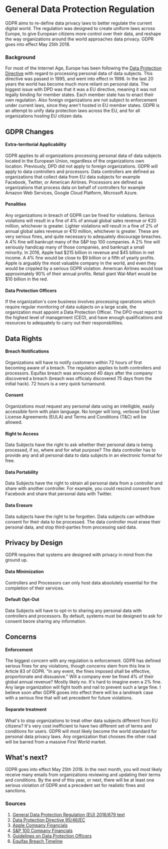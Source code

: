 # General Data Protection Regulation

GDPR aims to re-define data privacy laws to better regulate the current digital world. The regulation was designed to create uniform laws across Europe, to give European citizens more control over their data, and reshape the way organizations around the world approaches data privacy. GDPR goes into effect May 25th 2018.

### Background
For most of the Internet Age, Europe has been following the [Data Protection Directive](https://en.wikipedia.org/wiki/Data_Protection_Directive) with regard to processing personal data of data subjects. This directive was passed in 1995, and went into effect in 1998. In the last 20 years the world has become much more reliant on personal data. The biggest issue with DPD was that it was a EU directive, meaning it was not legally binding for member states. Each member state has to enact their own regulation. Also foreign organizations are not subject to enforcement under current laws, since they aren't hosted in EU member states. GDPR is an attempt to unify data protection laws across the EU, and for all organizations hosting EU citizen data. 

## GDPR Changes

#### Extra-territorial Applicability
GDPR applies to all organizations processing personal data of data subjects located in the European Union, regardless of the organizations own location. Previously, DPD did not apply to foreign organizations. GDPR will apply to data controllers and processors. Data controllers are defined as organizations that collect data from EU data subjects for example Facebook, Twitter, or American Airlines. Processors are defined as organizations that process data on behalf of controllers for example Amazon Web Services, Google Cloud Platform, Microsoft Azure. 

#### Penalities
Any organizations in breach of GDPR can be fined for violations. Serious violations will result in a fine of 4% of annual global sales revenue or €20 million, whichever is greater. Lighter violations will result in a fine of 2% of annual global sales revenue or €10 million, whichever is greater. These are very serious fines, and quite necessary to adequately discourage breaches. A 4% fine will bankrupt many of the S&P top 100 companies. A 2% fine will seriously handicap many of those companies, and bankrupt a small minority. In 2016, Apple had $215 billion in revenue and $45 billion in net income. A 4% fine would be close to $9 billion or a fifth of yearly profits. Apple is arguably the most valuable company in the world, and even they would be crippled by a serious GDPR violation. American Airlines would lose approximately 90% of their annual profits. Retail giant Wal-Mart would be $10 billion in the red. 

#### Data Protection Officers
If the organization's core business involves processing operations which require regular monitoring of data subjects on a large scale, the organization must appoint a Data Protection Officer. The DPO must report to the highest level of management (CEO), and have enough qualifications and resources to adequately to carry out their responsbilities.

## Data Rights
#### Breach Notifications
Organizations will have to notify customers within 72 hours of first becoming aware of a breach. The regulation applies to both controllers and processors. Equifax breach was announced 40 days after the company discovered a breach (breach was officialy discovered 75 days from the initial hack). 72 hours is a very quick turnaround. 

#### Consent
Organizations must request any personal data using an intelligble, easily accessible form with plain language. No longer will long, verbose End User License Agreements (EULA) and Terms and Conditions (T&C) will be allowed. 

#### Right to Access
Data Subjects have the right to ask whether their personal data is being processed, if so, where and for what purpose? The data controller has to provide any and all personal data to data subjects in an electronic format for free.

#### Data Portability
Data Subjects have the right to obtain all personal data from a controller and share with another controller. For example, you could rescind consent from Facebook and share that personal data with Twitter.

#### Data Erasure
Data subjects have the right to be forgotten. Data subjects can withdraw consent for their data to be processed. The data controller must erase their personal data, and stop third-parties from processing said data. 

## Privacy by Design
GDPR requires that systems are designed with privacy in mind from the ground up. 

#### Data Minimization
Controllers and Processors can only host data absolutely essential for the completion of their services. 

#### Default Opt-Out
Data Subjects will have to opt-in to sharing any personal data with controllers and processors. By default, systems must be designed to ask for consent beore sharing any information.

## Concerns

#### Enforcement
The biggest concern with any regulation is enforcement. GDPR has defined serious fines for any violations, though concerns stem from this line in Article 83 of GDPR. "In any event, the fines imposed shall be effective, proportionate and dissuasive." Will a company ever be fined 4% of their global annual revenue? Mostly likely no. It's hard to imagine even a 2% fine. Any large organization will fight tooth and nail to prevent such a large fine. I believe soon after GDPR gooes into effect there will be a landmark case with a serious fine that will set precedent for future violations. 

#### Separate treatment
What's to stop organizations to treat other data subjects different from EU citizens? It's very cost inefficient to have two different set of terms and conditions for users. GDPR will most likely become the world standard for personal data privacy laws. Any organization that chooses the other road will be barred from a massive First World market. 


## What's next?
GDPR goes into effect May 25th 2018. In the next month, you will most likely receive many emails from organizations reviewing and updating their terms and conditions. By the end of this year, or next, there will be at least one serious violation of GDPR and a precedent set for realistic fines and sanctions.  



### Sources
1. [General Data Protection Regulation (EU) 2016/679 text](https://gdpr-info.eu/)
2. [Data Protection Directive 95/46/EC](http://eur-lex.europa.eu/LexUriServ/LexUriServ.do?uri=CELEX:31995L0046:en:HTML)
3. [Apple Company Financials](https://www.nasdaq.com/symbol/aapl/financials?query=income-statement)
4. [S&P 100 Company Financials](https://www.nasdaq.com/)
5. [Guidelines on Data Protection Officers](https://github.com/iamzoh/InformationSecurity/blob/master/PDFs/Guidelines%20on%20Data%20Protection%20Officers.pdf)
6. [Equifax Breach Timeline](https://www.gracefulsecurity.com/equifax-breach-timeline/)

